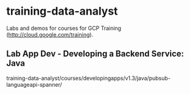 # training-data-analyst
Labs and demos for courses for GCP Training (http://cloud.google.com/training).


## Lab App Dev - Developing a Backend Service: Java
training-data-analyst/courses/developingapps/v1.3/java/pubsub-languageapi-spanner/
